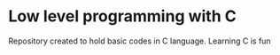 # Low level programming with C

Repository created to hold basic codes in C language. Learning C is fun